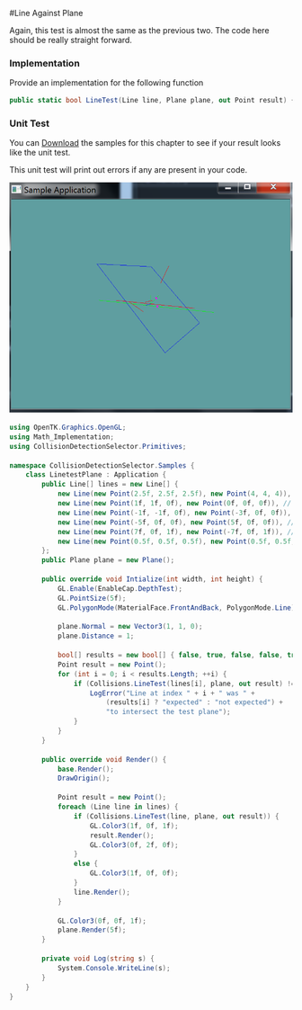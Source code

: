 #Line Against Plane

Again, this test is almost the same as the previous two. The code here should be really straight forward.

### Implementation

Provide an implementation for the following function

```cs
public static bool LineTest(Line line, Plane plane, out Point result) {
```

### Unit Test

You can [Download](../Samples/Raycast.rar) the samples for this chapter to see if your result looks like the unit test.

This unit test will print out errors if any are present in your code.

![S](unit_linetest_plane.PNG)

```cs
using OpenTK.Graphics.OpenGL;
using Math_Implementation;
using CollisionDetectionSelector.Primitives;

namespace CollisionDetectionSelector.Samples {
    class LinetestPlane : Application {
        public Line[] lines = new Line[] {
            new Line(new Point(2.5f, 2.5f, 2.5f), new Point(4, 4, 4)), // false
            new Line(new Point(1f, 1f, 0f), new Point(0f, 0f, 0f)), // false
            new Line(new Point(-1f, -1f, 0f), new Point(-3f, 0f, 0f)), // false
            new Line(new Point(-5f, 0f, 0f), new Point(5f, 0f, 0f)), // true
            new Line(new Point(7f, 0f, 1f), new Point(-7f, 0f, 1f)), // true
            new Line(new Point(0.5f, 0.5f, 0.5f), new Point(0.5f, 0.5f, 2f)) // false
        };
        public Plane plane = new Plane();

        public override void Intialize(int width, int height) {
            GL.Enable(EnableCap.DepthTest);
            GL.PointSize(5f);
            GL.PolygonMode(MaterialFace.FrontAndBack, PolygonMode.Line);

            plane.Normal = new Vector3(1, 1, 0);
            plane.Distance = 1;

            bool[] results = new bool[] { false, true, false, false, true, false };
            Point result = new Point();
            for (int i = 0; i < results.Length; ++i) {
                if (Collisions.LineTest(lines[i], plane, out result) != results[i]) {
                    LogError("Line at index " + i + " was " +
                        (results[i] ? "expected" : "not expected") +
                        "to intersect the test plane");
                }
            }
        }

        public override void Render() {
            base.Render();
            DrawOrigin();

            Point result = new Point();
            foreach (Line line in lines) {
                if (Collisions.LineTest(line, plane, out result)) {
                    GL.Color3(1f, 0f, 1f);
                    result.Render();
                    GL.Color3(0f, 2f, 0f);
                }
                else {
                    GL.Color3(1f, 0f, 0f);
                }
                line.Render();
            }

            GL.Color3(0f, 0f, 1f);
            plane.Render(5f);
        }

        private void Log(string s) {
            System.Console.WriteLine(s);
        }
    }
}
```